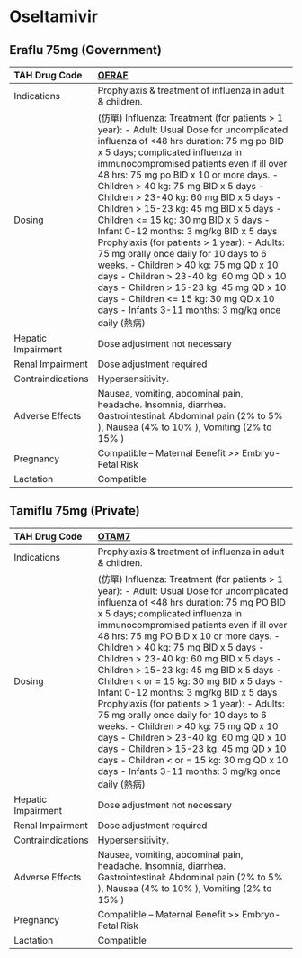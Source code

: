 # Oseltamivir

## Eraflu 75mg (Government)

| TAH Drug Code      | [OERAF](https://www.tahsda.org.tw/drugs/hissearch.php?drug_code=OERAF)                                                                                                                                                                                                                                                                                                                                                                                                                                                                                                                                                                                                                                                                                                                         |
|:-------------------|:-----------------------------------------------------------------------------------------------------------------------------------------------------------------------------------------------------------------------------------------------------------------------------------------------------------------------------------------------------------------------------------------------------------------------------------------------------------------------------------------------------------------------------------------------------------------------------------------------------------------------------------------------------------------------------------------------------------------------------------------------------------------------------------------------|
| Indications        | Prophylaxis & treatment of influenza in adult & children.                                                                                                                                                                                                                                                                                                                                                                                                                                                                                                                                                                                                                                                                                                                                      |
| Dosing             | (仿單) Influenza: Treatment (for patients > 1 year): - Adult: Usual Dose for uncomplicated influenza of <48 hrs duration: 75 mg po BID x 5 days; complicated influenza in immunocompromised patients even if ill over 48 hrs: 75 mg po BID x 10 or more days. - Children > 40 kg: 75 mg BID x 5 days - Children > 23-40 kg: 60 mg BID x 5 days - Children > 15-23 kg: 45 mg BID x 5 days - Children <= 15 kg: 30 mg BID x 5 days - Infant 0-12 months: 3 mg/kg BID x 5 days Prophylaxis (for patients > 1 year): - Adults: 75 mg orally once daily for 10 days to 6 weeks. - Children > 40 kg: 75 mg QD x 10 days - Children > 23-40 kg: 60 mg QD x 10 days - Children > 15-23 kg: 45 mg QD x 10 days - Children <= 15 kg: 30 mg QD x 10 days - Infants 3-11 months: 3 mg/kg once daily (熱病) |
| Hepatic Impairment | Dose adjustment not necessary                                                                                                                                                                                                                                                                                                                                                                                                                                                                                                                                                                                                                                                                                                                                                                  |
| Renal Impairment   | Dose adjustment required                                                                                                                                                                                                                                                                                                                                                                                                                                                                                                                                                                                                                                                                                                                                                                       |
| Contraindications  | Hypersensitivity.                                                                                                                                                                                                                                                                                                                                                                                                                                                                                                                                                                                                                                                                                                                                                                              |
| Adverse Effects    | Nausea, vomiting, abdominal pain, headache. Insomnia, diarrhea. Gastrointestinal: Abdominal pain (2% to 5% ), Nausea (4% to 10% ), Vomiting (2% to 15% )                                                                                                                                                                                                                                                                                                                                                                                                                                                                                                                                                                                                                                       |
| Pregnancy          | Compatible – Maternal Benefit >> Embryo-Fetal Risk                                                                                                                                                                                                                                                                                                                                                                                                                                                                                                                                                                                                                                                                                                                                             |
| Lactation          | Compatible                                                                                                                                                                                                                                                                                                                                                                                                                                                                                                                                                                                                                                                                                                                                                                                     |

## Tamiflu 75mg (Private)

| TAH Drug Code      | [OTAM7](https://www.tahsda.org.tw/drugs/hissearch.php?drug_code=OTAM7)                                                                                                                                                                                                                                                                                                                                                                                                                                                                                                                                                                                                                                                                                                                                 |
|:-------------------|:-------------------------------------------------------------------------------------------------------------------------------------------------------------------------------------------------------------------------------------------------------------------------------------------------------------------------------------------------------------------------------------------------------------------------------------------------------------------------------------------------------------------------------------------------------------------------------------------------------------------------------------------------------------------------------------------------------------------------------------------------------------------------------------------------------|
| Indications        | Prophylaxis & treatment of influenza in adult & children.                                                                                                                                                                                                                                                                                                                                                                                                                                                                                                                                                                                                                                                                                                                                              |
| Dosing             | (仿單) Influenza: Treatment (for patients > 1 year): - Adult: Usual Dose for uncomplicated influenza of <48 hrs duration: 75 mg PO BID x 5 days; complicated influenza in immunocompromised patients even if ill over 48 hrs: 75 mg PO BID x 10 or more days. - Children > 40 kg: 75 mg BID x 5 days - Children > 23-40 kg: 60 mg BID x 5 days - Children > 15-23 kg: 45 mg BID x 5 days - Children < or = 15 kg: 30 mg BID x 5 days - Infant 0-12 months: 3 mg/kg BID x 5 days Prophylaxis (for patients > 1 year): - Adults: 75 mg orally once daily for 10 days to 6 weeks. - Children > 40 kg: 75 mg QD x 10 days - Children > 23-40 kg: 60 mg QD x 10 days - Children > 15-23 kg: 45 mg QD x 10 days - Children < or = 15 kg: 30 mg QD x 10 days - Infants 3-11 months: 3 mg/kg once daily (熱病) |
| Hepatic Impairment | Dose adjustment not necessary                                                                                                                                                                                                                                                                                                                                                                                                                                                                                                                                                                                                                                                                                                                                                                          |
| Renal Impairment   | Dose adjustment required                                                                                                                                                                                                                                                                                                                                                                                                                                                                                                                                                                                                                                                                                                                                                                               |
| Contraindications  | Hypersensitivity.                                                                                                                                                                                                                                                                                                                                                                                                                                                                                                                                                                                                                                                                                                                                                                                      |
| Adverse Effects    | Nausea, vomiting, abdominal pain, headache. Insomnia, diarrhea. Gastrointestinal: Abdominal pain (2% to 5% ), Nausea (4% to 10% ), Vomiting (2% to 15% )                                                                                                                                                                                                                                                                                                                                                                                                                                                                                                                                                                                                                                               |
| Pregnancy          | Compatible – Maternal Benefit >> Embryo-Fetal Risk                                                                                                                                                                                                                                                                                                                                                                                                                                                                                                                                                                                                                                                                                                                                                     |
| Lactation          | Compatible                                                                                                                                                                                                                                                                                                                                                                                                                                                                                                                                                                                                                                                                                                                                                                                             |

